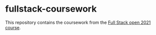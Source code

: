 # fullstack-coursework

This repository contains the coursework from the [Full Stack open 2021 course](https://fullstackopen.com/en/).
